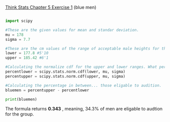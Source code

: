 [Think Stats Chapter 5 Exercise 1](http://greenteapress.com/thinkstats2/html/thinkstats2006.html#toc50) (blue men)

```python

import scipy

#These are the given values for mean and standar deviation. 
mu = 178
sigma = 7.7

#These are the cm values of the range of acceptable male heights for the group. 
lower = 177.8 #5'10
upper = 185.42 #6'1

#Calculating the normalize cdf for the upper and lower ranges. What percentage of men fall below the upper height? The lower?
percentlower = scipy.stats.norm.cdf(lower, mu, sigma)
percentupper = scipy.stats.norm.cdf(upper, mu, sigma)

#Calculating the percentage in between... those eligable to audition. 
bluemen = percentupper - percentlower

print(bluemen)
```

The formula returns **0.343** , meaning, 34.3% of men are eligable to audtion for the group. 
